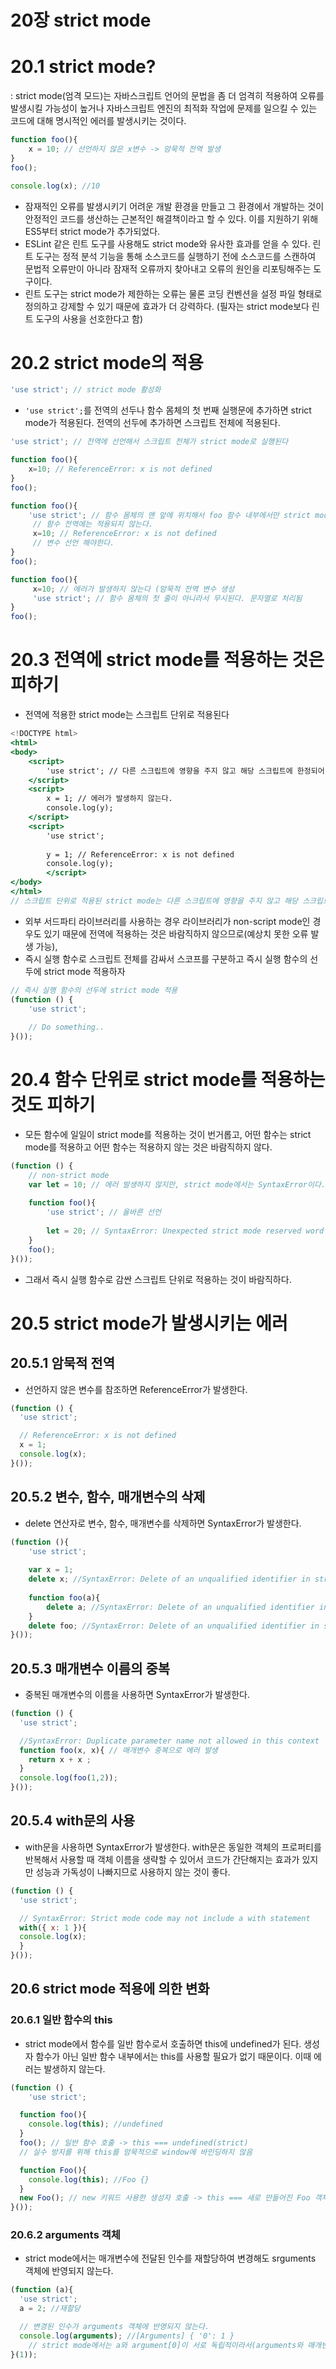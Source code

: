 # 20장 strict mode

# 20.1 strict mode?

: strict mode(엄격 모드)는 자바스크립트 언어의 문법을 좀 더 엄격히 적용하여 오류를 발생시킬 가능성이 높거나 자바스크립트 엔진의 최적화 작업에 문제를 일으킬 수 있는 코드에 대해 명시적인 에러를 발생시키는 것이다. 

```jsx
function foo(){
	x = 10; // 선언하지 않은 x변수 -> 암묵적 전역 발생
}
foo();

console.log(x); //10
```

- 잠재적인 오류를 발생시키기 어려운 개발 환경을 만들고 그 환경에서 개발하는 것이 안정적인 코드를 생산하는 근본적인 해결책이라고 할 수 있다. 이를 지원하기 위해 ES5부터 strict mode가 추가되었다.
- ESLint 같은 린트 도구를 사용해도 strict mode와 유사한 효과를 얻을 수 있다. 린트 도구는 정적 분석 기능을 통해 소스코드를 실행하기 전에 소스코드를 스캔하여 문법적 오류만이 아니라 잠재적 오류까지 찾아내고 오류의 원인을 리포팅해주는 도구이다.
- 린트 도구는 strict mode가 제한하는 오류는 물론 코딩 컨벤션을 설정 파일 형태로 정의하고 강제할 수 있기 때문에 효과가 더 강력하다. (필자는 strict mode보다 린트 도구의 사용을 선호한다고 함)

# 20.2 strict mode의 적용

```jsx
'use strict'; // strict mode 활성화
```

- `'use strict';`를 전역의 선두나 함수 몸체의 첫 번째 실행문에 추가하면 strict mode가 적용된다. 전역의 선두에 추가하면 스크립트 전체에 적용된다.

```jsx
'use strict'; // 전역에 선언해서 스크립트 전체가 strict mode로 실행된다

function foo(){
	x=10; // ReferenceError: x is not defined
}
foo();
```

```jsx
function foo(){
	'use strict'; // 함수 몸체의 맨 앞에 위치해서 foo 함수 내부에서만 strict mode가 적용된다
	 // 함수 전역에는 적용되지 않는다.
	 x=10; // ReferenceError: x is not defined
	 // 변수 선언 해야한다. 
}
foo();
```

```jsx
function foo(){	 
	 x=10; // 에러가 발생하지 않는다 (암묵적 전역 변수 생성
	 'use strict'; // 함수 몸체의 첫 줄이 아니라서 무시된다. 문자열로 처리됨
}
foo();
```

# 20.3 전역에 strict mode를 적용하는 것은 피하기

- 전역에 적용한 strict mode는 스크립트 단위로 적용된다

```jsx
<!DOCTYPE html>
<html> 
<body>
	<script>
		'use strict'; // 다른 스크립트에 영향을 주지 않고 해당 스크립트에 한정되어 적용됨
	</script>
	<script>
		x = 1; // 에러가 발생하지 않는다.
		console.log(y);
	</script>
	<script>
		'use strict';
		
		y = 1; // ReferenceError: x is not defined
		console.log(y);
		</script>
</body>
</html> 
// 스크립트 단위로 적용된 strict mode는 다른 스크립트에 영향을 주지 않고 해당 스크립트에 한정되어 적용된다.
```

- 외부 서드파티 라이브러리를 사용하는 경우 라이브러리가 non-script mode인 경우도 있기 때문에 전역에 적용하는 것은 바람직하지 않으므로(예상치 못한 오류 발생 가능),
- 즉시 실행 함수로 스크립트 전체를 감싸서 스코프를 구분하고 즉시 실행 함수의 선두에 strict mode 적용하자

```jsx
// 즉시 실행 함수의 선두에 strict mode 적용
(function () {
	'use strict';
	
	// Do something..
}());
```

# 20.4 함수 단위로 strict mode를 적용하는 것도 피하기

- 모든 함수에 일일이 strict mode를 적용하는 것이 번거롭고, 어떤 함수는 strict mode를 적용하고 어떤 함수는 적용하지 않는 것은 바람직하지 않다.

```jsx
(function () {
	// non-strict mode
	var let = 10; // 에러 발생하지 않지만, strict mode에서는 SyntaxError이다. 
	
	function foo(){
		'use strict'; // 올바른 선언
		
		let = 20; // SyntaxError: Unexpected strict mode reserved word - 에러 발생
	}
	foo();
}());

```

- 그래서 즉시 실행 함수로 감싼 스크립트 단위로 적용하는 것이 바람직하다.

# 20.5 strict mode가 발생시키는 에러

## 20.5.1 암묵적 전역

- 선언하지 않은 변수를 참조하면 ReferenceError가 발생한다.

```jsx
(function () {
  'use strict';

  // ReferenceError: x is not defined
  x = 1;
  console.log(x);
}());
```

## 20.5.2 변수, 함수, 매개변수의 삭제

- delete 연산자로 변수, 함수, 매개변수를 삭제하면 SyntaxError가 발생한다.

```jsx
(function (){
	'use strict';
	
	var x = 1;
	delete x; //SyntaxError: Delete of an unqualified identifier in strict mode.
	
	function foo(a){
		delete a; //SyntaxError: Delete of an unqualified identifier in strict mode.
	}
	delete foo; //SyntaxError: Delete of an unqualified identifier in strict mode.
}());
```

## 20.5.3 매개변수 이름의 중복

- 중복된 매개변수의 이름을 사용하면 SyntaxError가 발생한다.

```jsx
(function () {
  'use strict';

  //SyntaxError: Duplicate parameter name not allowed in this context
  function foo(x, x){ // 매개변수 중복으로 에러 발생
    return x + x ;
  }
  console.log(foo(1,2));
}());
```

## 20.5.4 with문의 사용

- with문을 사용하면 SyntaxError가 발생한다. with문은 동일한 객체의 프로퍼티를 반복해서 사용할 때 객체 이름을 생략할 수 있어서 코드가 간단해지는 효과가 있지만 성능과 가독성이 나빠지므로 사용하지 않는 것이 좋다.

```jsx
(function () {
  'use strict';

  // SyntaxError: Strict mode code may not include a with statement
  with({ x: 1 }){
  console.log(x);
  }
}());
```

## 20.6 strict mode 적용에 의한 변화

### 20.6.1 일반 함수의 this

- strict mode에서 함수를 일반 함수로서 호출하면 this에 undefined가 된다. 생성자 함수가 아닌 일반 함수 내부에서는 this를 사용할 필요가 없기 때문이다. 이때 에러는 발생하지 않는다.

```jsx
(function () {
	'use strict';

  function foo(){
    console.log(this); //undefined
  }
  foo(); // 일반 함수 호출 -> this === undefined(strict)
  // 실수 방지를 위해 this를 암묵적으로 window에 바인딩하지 않음

  function Foo(){
    console.log(this); //Foo {}
  }
  new Foo(); // new 키워드 사용한 생성자 호출 -> this === 새로 만들어진 Foo 객체
}());
```

### 20.6.2 arguments 객체

- strict mode에서는 매개변수에 전달된 인수를 재할당하여 변경해도 srguments 객체에 반영되지 않는다.

```jsx
(function (a){
  'use strict';
  a = 2; //재할당

  // 변경된 인수가 arguments 객체에 반영되지 않는다. 
  console.log(arguments); //[Arguments] { '0': 1 }
	// strict mode에서는 a와 argument[0]이 서로 독립적이라서(arguments와 매개변수 간의 동기화가 끊어짐) 값이 변하지 않는다. 
}(1));
```